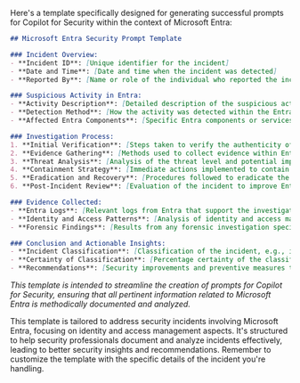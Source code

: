 Here's a template specifically designed for generating successful prompts for Copilot for Security within the context of Microsoft Entra:

```markdown
## Microsoft Entra Security Prompt Template

### Incident Overview:
- **Incident ID**: [Unique identifier for the incident]
- **Date and Time**: [Date and time when the incident was detected]
- **Reported By**: [Name or role of the individual who reported the incident]

### Suspicious Activity in Entra:
- **Activity Description**: [Detailed description of the suspicious activity related to Microsoft Entra]
- **Detection Method**: [How the activity was detected within the Entra environment]
- **Affected Entra Components**: [Specific Entra components or services affected by the activity]

### Investigation Process:
1. **Initial Verification**: [Steps taken to verify the authenticity of the reported activity]
2. **Evidence Gathering**: [Methods used to collect evidence within Entra]
3. **Threat Analysis**: [Analysis of the threat level and potential impact on Entra services]
4. **Containment Strategy**: [Immediate actions implemented to contain the activity within Entra]
5. **Eradication and Recovery**: [Procedures followed to eradicate the threat and recover Entra services]
6. **Post-Incident Review**: [Evaluation of the incident to improve Entra's security posture]

### Evidence Collected:
- **Entra Logs**: [Relevant logs from Entra that support the investigation]
- **Identity and Access Patterns**: [Analysis of identity and access management patterns for anomalies]
- **Forensic Findings**: [Results from any forensic investigation specific to Entra]

### Conclusion and Actionable Insights:
- **Incident Classification**: [Classification of the incident, e.g., identity compromise, unauthorized access]
- **Certainty of Classification**: [Percentage certainty of the classification: 0-30%, 30-74%, 75-100%]
- **Recommendations**: [Security improvements and preventive measures tailored for Microsoft Entra]
```
*This template is intended to streamline the creation of prompts for Copilot for Security, ensuring that all pertinent information related to Microsoft Entra is methodically documented and analyzed.*


This template is tailored to address security incidents involving Microsoft Entra, focusing on identity and access management aspects. It's structured to help security professionals document and analyze incidents effectively, leading to better security insights and recommendations. Remember to customize the template with the specific details of the incident you're handling.
